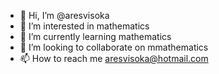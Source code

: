 - 👋 Hi, I’m @aresvisoka
- 👀 I’m interested in mathematics
- 🌱 I’m currently learning mathematics
- 💞️ I’m looking to collaborate on mmathematics
- 📫 How to reach me aresvisoka@hotmail.com

<!---
aresvisoka/aresvisoka is a ✨ special ✨ repository because its `README.md` (this file) appears on your GitHub profile.
You can click the Preview link to take a look at your changes.
--->
